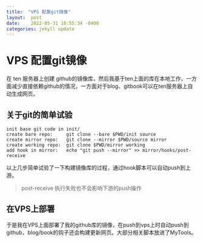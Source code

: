 ```yaml
---
title:  "VPS 配置git镜像"
layout:  post
date:    2022-05-31 10:55:34 -0400
categories: jekyll update
---
```


# VPS 配置git镜像

在 ten 服务器上创建 github的镜像库，然后我基于ten上面的库在本地工作，一方面减少直接依赖github的情况，一方面对于blog、gitbook可以在ten服务器上自动生成网页。

## 关于git的简单试验

```text
init base git code in init/
create bare repo:     git clone --bare $PWD/init source
create mirror repo:   git clone --mirror $PWD/source mirror
create working repo:  git clone $PWD/mirror working
add hook in mirror:   echo "git push --mirror" >> mirror/hooks/post-receive
```
以上几步简单试验了一下构建镜像库的过程，通过hook脚本可以自动push到上游。

> post-receive 执行失败也不会影响下游的push操作

## 在VPS上部署

于是我在VPS上面部署了我的github库的镜像，在push到vps上时自动push到github，blog/book的钩子还会构建更新网页。大部分相关脚本放进了MyTools。
